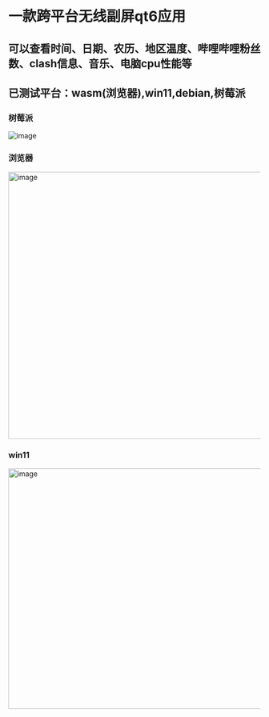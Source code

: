 # 一款跨平台无线副屏qt6应用
## 可以查看时间、日期、农历、地区温度、哔哩哔哩粉丝数、clash信息、音乐、电脑cpu性能等
## 已测试平台：wasm(浏览器),win11,debian,树莓派

### 树莓派
![image](https://github.com/user-attachments/assets/e4301211-7d7b-4f74-b355-9d099cf19afe)

### 浏览器
<img width="883" height="534" alt="image" src="https://github.com/user-attachments/assets/988f9754-03ec-4c22-8581-47e6ab4b0585" />

### win11
<img width="677" height="481" alt="image" src="https://github.com/user-attachments/assets/eb24418c-5ac0-44ab-b9e6-31f46d996ea7" />
